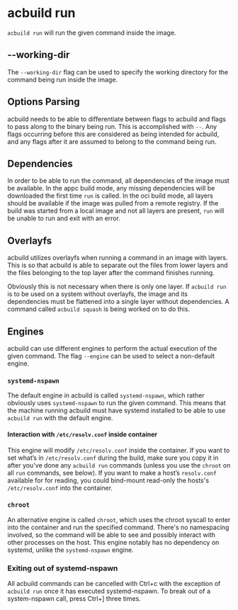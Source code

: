 # acbuild run

`acbuild run` will run the given command inside the image.

## --working-dir

The `--working-dir` flag can be used to specify the working directory for the
command being run inside the image.

## Options Parsing

acbuild needs to be able to differentiate between flags to acbuild and flags to
pass along to the binary being run. This is accomplished with `--`. Any flags
occurring before this are considered as being intended for acbuild, and any
flags after it are assumed to belong to the command being run.

## Dependencies

In order to be able to run the command, all dependencies of the image must be
available. In the appc build mode, any missing dependencies will be downloaded
the first time `run` is called. In the oci build mode, all layers should be
available if the image was pulled from a remote registry. If the build was
started from a local image and not all layers are present, `run` will be unable
to run and exit with an error.

## Overlayfs

acbuild utilizes overlayfs when running a command in an image with layers.
This is so that acbuild is able to separate out the files from lower layers
and the files belonging to the top layer after the command finishes running.

Obviously this is not necessary when there is only one layer. If `acbuild run`
is to be used on a system without overlayfs, the image and its dependencies must
be flattened into a single layer without dependencies. A command called `acbuild
squash` is being worked on to do this.

## Engines

acbuild can use different engines to perform the actual execution of the given
command. The flag `--engine` can be used to select a non-default engine.

### `systemd-nspawn`

The default engine in acbuild is called `systemd-nspawn`, which rather
obviously uses `systemd-nspawn` to run the given command. This means that the
machine running acbuild must have systemd installed to be able to use `acbuild
run` with the default engine.

#### Interaction with `/etc/resolv.conf` inside container

This engine will modify `/etc/resolv.conf` inside the container. If you want to
set what’s in `/etc/resolv.conf` during the build, make sure you copy it in
after you've done any `acbuild run` commands (unless you use the `chroot` on all
`run` commands, see below). If you want to make a host’s `resolv.conf`
available for for reading, you could bind-mount read-only the hosts's
`/etc/resolv.conf` into the container.

### `chroot`

An alternative engine is called `chroot`, which uses the chroot syscall to
enter into the container and run the specified command. There's no namespacing
involved, so the command will be able to see and possibly interact with other
processes on the host. This engine notably has no dependency on systemd, unlike
the `systemd-nspawn` engine.



### Exiting out of systemd-nspawn

All acbuild commands can be cancelled with Ctrl+c with the exception of
`acbuild run` once it has executed systemd-nspawn. To break out of a
system-nspawn call, press Ctrl+] three times.
